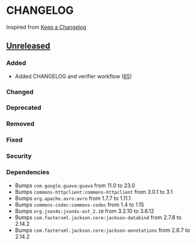 # CHANGELOG
Inspired from [Keep a Changelog](https://keepachangelog.com/en/1.0.0/)

## [Unreleased]
### Added
- Added CHANGELOG and verifier workflow ([65](https://github.com/opensearch-project/opensearch-hadoop/pull/65))
### Changed
### Deprecated
### Removed
### Fixed
### Security
### Dependencies
- Bumps `com.google.guava:guava` from 11.0 to 23.0
- Bumps `commons-httpclient:commons-httpclient` from 3.0.1 to 3.1
- Bumps `org.apache.avro:avro` from 1.7.7 to 1.11.1
- Bumps `commons-codec:commons-codec` from 1.4 to 1.15
- Bumps `org.json4s:json4s-ast_2.10` from 3.2.10 to 3.6.12
- Bumps `com.fasterxml.jackson.core:jackson-databind` from 2.7.8 to 2.14.2
- Bumps `com.fasterxml.jackson.core:jackson-annotations` from 2.6.7 to 2.14.2


[Unreleased]: https://github.com/opensearch-project/opensearch-hadoop/compare/main...HEAD